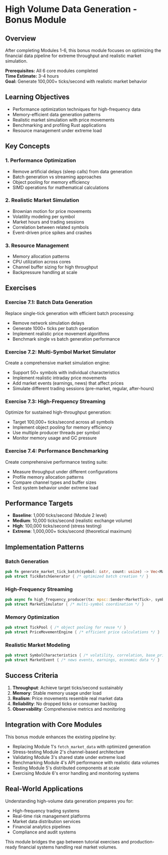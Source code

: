 # High Volume Data Generation - Bonus Module

## Overview
After completing Modules 1-6, this bonus module focuses on optimizing the financial data pipeline for extreme throughput and realistic market simulation.

**Prerequisites:** All 6 core modules completed  
**Time Estimate:** 3-4 hours  
**Goal:** Generate 100,000+ ticks/second with realistic market behavior

## Learning Objectives

- Performance optimization techniques for high-frequency data
- Memory-efficient data generation patterns  
- Realistic market simulation with price movements
- Benchmarking and profiling Rust applications
- Resource management under extreme load

## Key Concepts

### 1. Performance Optimization
- Remove artificial delays (sleep calls) from data generation
- Batch generation vs streaming approaches
- Object pooling for memory efficiency
- SIMD operations for mathematical calculations

### 2. Realistic Market Simulation
- Brownian motion for price movements
- Volatility modeling per symbol
- Market hours and trading sessions
- Correlation between related symbols
- Event-driven price spikes and crashes

### 3. Resource Management
- Memory allocation patterns
- CPU utilization across cores
- Channel buffer sizing for high throughput
- Backpressure handling at scale

## Exercises

### Exercise 7.1: Batch Data Generation
Replace single-tick generation with efficient batch processing:
- Remove network simulation delays
- Generate 1000+ ticks per batch operation
- Implement realistic price movement algorithms
- Benchmark single vs batch generation performance

### Exercise 7.2: Multi-Symbol Market Simulator
Create a comprehensive market simulation engine:
- Support 50+ symbols with individual characteristics
- Implement realistic intraday price movements
- Add market events (earnings, news) that affect prices
- Simulate different trading sessions (pre-market, regular, after-hours)

### Exercise 7.3: High-Frequency Streaming
Optimize for sustained high-throughput generation:
- Target 100,000+ ticks/second across all symbols
- Implement object pooling for memory efficiency
- Use multiple producer threads per symbol
- Monitor memory usage and GC pressure

### Exercise 7.4: Performance Benchmarking
Create comprehensive performance testing suite:
- Measure throughput under different configurations
- Profile memory allocation patterns
- Compare channel types and buffer sizes
- Test system behavior under extreme load

## Performance Targets

- **Baseline**: 1,000 ticks/second (Module 2 level)
- **Medium**: 10,000 ticks/second (realistic exchange volume)
- **High**: 100,000 ticks/second (stress testing)
- **Extreme**: 1,000,000+ ticks/second (theoretical maximum)

## Implementation Patterns

### Batch Generation
```rust
pub fn generate_market_tick_batch(symbol: &str, count: usize) -> Vec<MarketTick>
pub struct TickBatchGenerator { /* optimized batch creation */ }
```

### High-Frequency Streaming  
```rust
pub async fn high_frequency_producer(tx: mpsc::Sender<MarketTick>, symbol: String, ticks_per_second: u64)
pub struct MarketSimulator { /* multi-symbol coordination */ }
```

### Memory Optimization
```rust
pub struct TickPool { /* object pooling for reuse */ }
pub struct PriceMovementEngine { /* efficient price calculations */ }
```

### Realistic Market Modeling
```rust
pub struct SymbolCharacteristics { /* volatility, correlation, base_price */ }
pub struct MarketEvent { /* news events, earnings, economic data */ }
```

## Success Criteria

1. **Throughput**: Achieve target ticks/second sustainably
2. **Memory**: Stable memory usage under load
3. **Realism**: Price movements resemble real market data  
4. **Reliability**: No dropped ticks or consumer backlog
5. **Observability**: Comprehensive metrics and monitoring

## Integration with Core Modules

This bonus module enhances the existing pipeline by:
- Replacing Module 1's `fetch_market_data` with optimized generation
- Stress-testing Module 2's channel-based architecture
- Validating Module 3's shared state under extreme load
- Benchmarking Module 4's API performance with realistic data volumes
- Testing Module 5's distributed components at scale
- Exercising Module 6's error handling and monitoring systems

## Real-World Applications

Understanding high-volume data generation prepares you for:
- High-frequency trading systems
- Real-time risk management platforms
- Market data distribution services
- Financial analytics pipelines
- Compliance and audit systems

This module bridges the gap between tutorial exercises and production-ready financial systems handling real market volumes.